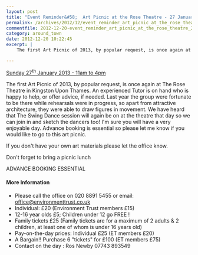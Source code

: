 ```yaml
---
layout: post
title: "Event Reminder&#58;  Art Picnic at the Rose Theatre - 27 January 2013"
permalink: /archives/2012/12/event_reminder_art_picnic_at_the_rose_theatre_27_j.html
commentfile: 2012-12-20-event_reminder_art_picnic_at_the_rose_theatre_27_j
category: around_town
date: 2012-12-20 10:22:45
excerpt: |
    The first Art Picnic of 2013, by popular request, is once again at The Rose Theatre in Kingston Upon Thames.  An experienced Tutor is on hand who is happy to help, or offer advice, if needed. Last year the group were fortunate to be there while rehearsals were in progress, so apart from attractive architecture, they were able to draw figures in movement.  We have heard that The Swing Dance session will again be on at the theatre that day so we can join in and sketch the dancers too!   I'm sure you will have a very enjoyable day. Advance booking is essential so please let me know if you would like to go to this art picnic.

---
```


[Sunday 27<sup>th</sup> January 2013 - 11am to 4pm](https://stmargarets.london/event/event/200705143741)

The first Art Picnic of 2013, by popular request, is once again at The Rose Theatre in Kingston Upon Thames. An experienced Tutor is on hand who is happy to help, or offer advice, if needed. Last year the group were fortunate to be there while rehearsals were in progress, so apart from attractive architecture, they were able to draw figures in movement. We have heard that The Swing Dance session will again be on at the theatre that day so we can join in and sketch the dancers too! I'm sure you will have a very enjoyable day. Advance booking is essential so please let me know if you would like to go to this art picnic.

If you don't have your own art materials please let the office know.

Don't forget to bring a picnic lunch

ADVANCE BOOKING ESSENTIAL

#### More Information

-   Please call the office on 020 8891 5455 or email: <office@environmenttrust.co.uk>
-   Individual: £20 (Environment Trust members £15)
-   12-16 year olds £5; Children under 12 go FREE !
-   Family tickets £25
    (Family tickets are for a maximum of 2 adults & 2 children, at least one of whom is under 16 years old)
-   Pay-on-the-day prices: Individual £25 (ET members £20)
-   A Bargain!! Purchase 6 "tickets" for £100 (ET members £75)
-   Contact on the day : Ros Newby 07743 893549
